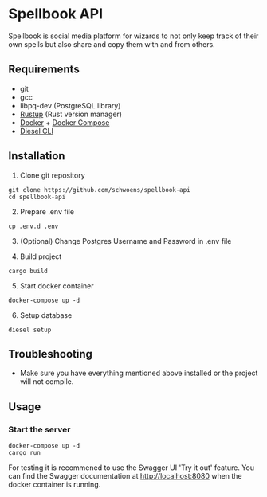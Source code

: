 # Spellbook API

Spellbook is social media platform for wizards to not only keep track of their own spells but also share and copy them with and from others.

## Requirements

- git
- gcc
- libpq-dev (PostgreSQL library)
- [Rustup](https://rustup.rs/) (Rust version manager)
- [Docker](https://www.docker.com/) + [Docker Compose](https://docs.docker.com/compose/install/)
- [Diesel CLI](https://diesel.rs/guides/getting-started)

## Installation

1. Clone git repository

```
git clone https://github.com/schwoens/spellbook-api
cd spellbook-api
```

2. Prepare .env file

```
cp .env.d .env
```

3. (Optional) Change Postgres Username and Password in .env file
  
4. Build project

```
cargo build
```
5. Start docker container
```
docker-compose up -d
```

6. Setup database
```
diesel setup
```

## Troubleshooting
- Make sure you have everything mentioned above installed or the project will not compile.

## Usage

### Start the server
```
docker-compose up -d
cargo run
```

For testing it is recommened to use the Swagger UI 'Try it out' feature. You can find the Swagger documentation at [http://localhost:8080](http://localhost:8080) when the docker container is running.

